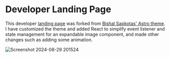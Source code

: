 # Developer Landing Page

This developer <a href="https://petefowler.dev"> landing page</a> was forked from <a href="https://github.com/skillaroo/build-your-web-dev-portfolio">Bishal Sapkotas' Astro theme</a>. I have customized the theme and added React to simplify event listener and state management for an expandable image component, and made other changes such as adding some animation.

![Screenshot 2024-08-29 201524](https://github.com/user-attachments/assets/94443673-f10c-493d-9a83-90440b7609c7)
